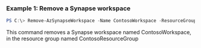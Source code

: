 ### Example 1: Remove a Synapse workspace
```powershell
PS C:\> Remove-AzSynapseWorkspace -Name ContosoWorkspace -ResourceGroupName ContosoResourceGroup

```

This command removes a Synapse workspace named ContosoWorkspace, in the resource group named ContosoResourceGroup

